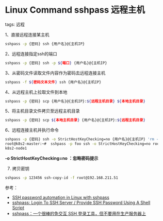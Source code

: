 #  Linux Command sshpass 远程主机
tags: 远程

1、直接远程连接某主机

```bash
sshpass -p {密码} ssh {用户名}@{主机IP}
```

2、远程连接指定ssh的端口

```bash
sshpass -p {密码} ssh -p ${端口} {用户名}@{主机IP} 
```

3、从密码文件读取文件内容作为密码去远程连接主机

```bash
sshpass -f ${密码文本文件} ssh {用户名}@{主机IP} 
```

4、从远程主机上拉取文件到本地

```bash
sshpass -p {密码} scp {用户名}@{主机IP}:${远程主机目录} ${本地主机目录}
```

5、将主机目录文件拷贝至远程主机目录

```bash
sshpass -p {密码} scp ${本地主机目录} {用户名}@{主机IP}:${远程主机目录} 
```

6、远程连接主机并执行命令

```bash
sshpass -p {密码} ssh -o StrictHostKeyChecking=no {用户名}@{主机IP} 'rm -rf /tmp/test'
root@k8s2-master:~#  sshpass -p foo ssh -o StrictHostKeyChecking=no root@192.168.211.51 "hostname"
k8s2-node1

```

**-o StrictHostKeyChecking=no ：忽略密码提示**

7. 拷贝密钥

```bash
sshpass -p 123456 ssh-copy-id -f root@192.168.211.51
```

参考：

 - [SSH password automation in Linux with sshpass](https://www.redhat.com/sysadmin/ssh-automation-sshpass)
 - [sshpass: Login To SSH Server / Provide SSH Password Using A Shell Script](https://www.cyberciti.biz/faq/noninteractive-shell-script-ssh-password-provider/)
 - [sshpass：一个很棒的免交互 SSH 登录工具，但不要用在生产服务器上](https://linux.cn/article-8086-1.html)
